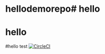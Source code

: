 # hellodemorepo# hello
# hello
#hello test
[![CircleCI](https://dl.circleci.com/status-badge/img/gh/APudacity/hellodemorepo/tree/main.svg?style=svg)](https://dl.circleci.com/status-badge/redirect/gh/APudacity/hellodemorepo/tree/main)
